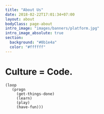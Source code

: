 ```yaml
---
title: "About Us"
date: 2018-02-22T17:01:34+07:00
layout: about
bodyClass: page-about
intro_image: "images/banners/platform.jpg"
intro_image_absolute: true
section:
  background: "#0b1e4a"
  color: "#ffffff"
---
```


# Culture = Code.

```common-lisp
(loop
   (progn
     (get-things-done)
     (learn)
     (play)
     (have-fun)))
```
